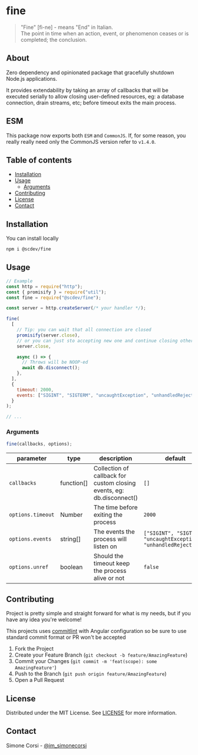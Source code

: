 # fine

<!-- PROJECT SHIELDS -->

<!-- ![tests](https://github.com/simonecorsi/fine/workflows/test/badge.svg) -->

> "Fine" [fì-ne] - means "End" in Italian.  
> The point in time when an action, event, or phenomenon ceases or is completed; the conclusion. 

## About

Zero dependency and opinionated package that gracefully shutdown Node.js applications.

It provides extendability by taking an array of callbacks that will be executed serially to allow closing user-defined resources, eg: a database connection, drain streams, etc; before timeout exits the main process.

## ESM

This package now exports both `ESM` and `CommonJS`. If, for some reason, you really really need only the CommonJS version refer to `v1.4.0`.

## Table of contents

<!-- toc -->

- [Installation](#installation)
- [Usage](#usage)
  - [Arguments](#arguments)
- [Contributing](#contributing)
- [License](#license)
- [Contact](#contact)

<!-- tocstop -->

## Installation

You can install locally

```sh
npm i @scdev/fine
```

<!-- USAGE EXAMPLES -->

## Usage

```js
// Example
const http = require("http");
const { promisify } = require("util");
const fine = require("@scdev/fine");

const server = http.createServer(/* your handler */);

fine(
  [
    // Tip: you can wait that all connection are closed
    promisify(server.close),
    // or you can just sto accepting new one and continue closing other callbacks
    server.close,

    async () => {
      // Throws will be NOOP-ed
      await db.disconnect();
    },
  ],
  {
    timeout: 2000,
    events: ["SIGINT", "SIGTERM", "uncaughtException", "unhandledRejection"],
  }
);

// ...
```

### Arguments

```js
fine(callbacks, options);
```

| parameter         | type       | description                                                           | default                                                            |
| ----------------- | ---------- | --------------------------------------------------------------------- | ------------------------------------------------------------------ |
| `callbacks`       | function[] | Collection of callback for custom closing events, eg: db.disconnect() | `[]`                                                               |
| `options.timeout` | Number     | The time before exiting the process                                   | `2000`                                                             |
| `options.events`  | string[]   | The events the process will listen on                                 | `["SIGINT", "SIGTERM", "uncaughtException", "unhandledRejection"]` |
| `options.unref`   | boolean    | Should the timeout keep the process alive or not                      | `false`                                                            |

<!-- CONTRIBUTING -->

## Contributing

Project is pretty simple and straight forward for what is my needs, but if you have any idea you're welcome!

This projects uses [commitlint](https://commitlint.js.org/) with Angular configuration so be sure to use standard commit format or PR won't be accepted

1. Fork the Project
2. Create your Feature Branch (`git checkout -b feature/AmazingFeature`)
3. Commit your Changes (`git commit -m 'feat(scope): some AmazingFeature'`)
4. Push to the Branch (`git push origin feature/AmazingFeature`)
5. Open a Pull Request

<!-- LICENSE -->

## License

Distributed under the MIT License. See [LICENSE](./LICENSE) for more information.

<!-- CONTACT -->

## Contact

Simone Corsi - [@im_simonecorsi](https://twitter.com/im_simonecorsi)
